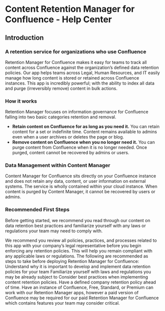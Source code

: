 # Content Retention Manager for Confluence - Help Center

## Introduction

### A retention service for organizations who use Confluence

Retention Manager for Confluence makes it easy for teams to track all content across Confluence against the organization’s defined data retention policies. Our app helps teams across Legal, Human Resources, and IT easily manage how long content is stored or retained across Confluence instances. This app is incredibly powerful; with the ability to index all data and purge (irreversibly remove) content in bulk actions.

### How it works

Retention Manager focuses on information governance for Confluence falling into two basic categories retention and removal.

- **Retain content on Confluence for as long as you need it.** You can retain content for a set or indefinite time. Content remains available to admins even when a user archives or deletes the page or blog.
- **Remove content on Confluence when you no longer need it.** You can purge content from Confluence when it is no longer needed. Once purged, content cannot be recovered by admins or users.

### Data Management within Content Manager
Content Manager for Confluence sits directly on your Confluence instance and does not retain any data, content, or user information on external systems. The service is wholly contained within your cloud instance. When content is purged by Content Manager, it cannot be recovered by users or admins.

### Recommended First Steps
Before getting started, we recommend you read through our content on data retention best practices and familiarize yourself with any laws or regulations your team may need to comply with.

We recommend you review all policies, practices, and processes related to this app with your company’s legal representative before you begin enforcing any retention policies. This will help you remain compliant with any applicable laws or regulations.
The following are recommended as steps to take before deploying Retention Manager for Confluence:
Understand why it is important to develop and implement data retention policies for your team
Familiarize yourself with laws and regulations you may be already subject to
Consider best practices when implementing content retention policies.
Have a defined company retention policy ahead of time.
Have an instance of Confluence, Free, Standard, or Premium can work with our Retention Manager apps, however a paid version of Confluence may be required for our paid Retention Manager for Confluence which contains features your team may consider critical.
